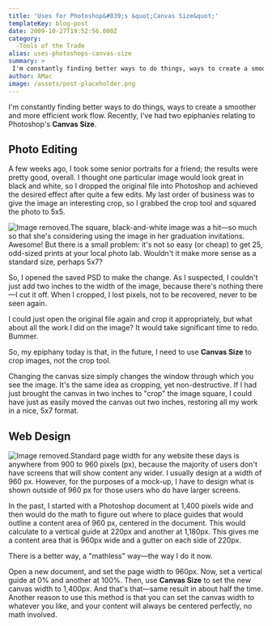 ```yaml
---
title: 'Uses for Photoshop&#039;s &quot;Canvas Size&quot;'
templateKey: blog-post
date: 2009-10-27T19:52:56.000Z
category: 
  -Tools of the Trade
alias: uses-photoshops-canvas-size
summary: > 
 I'm constantly finding better ways to do things, ways to create a smoother and more efficient work flow. Recently, I've had two epiphanies relating to Photoshop's Canvas Size.
author: AMac
image: /assets/post-placeholder.png
---
```


I'm constantly finding better ways to do things, ways to create a smoother and more efficient work flow. Recently, I've had two epiphanies relating to Photoshop's **Canvas Size**.

Photo Editing
-------------

A few weeks ago, I took some senior portraits for a friend; the results were pretty good, overall. I thought one particular image would look great in black and white, so I dropped the original file into Photoshop and achieved the desired effect after quite a few edits. My last order of business was to give the image an interesting crop, so I grabbed the crop tool and squared the photo to 5x5.

![Image removed.](/core/misc/icons/e32700/error.svg "This image has been removed. For security reasons, only images from the local domain are allowed.")The square, black-and-white image was a hit—so much so that she's considering using the image in her graduation invitations. Awesome! But there is a small problem: it's not so easy (or cheap) to get 25, odd-sized prints at your local photo lab. Wouldn't it make more sense as a standard size, perhaps 5x7?

So, I opened the saved PSD to make the change. As I suspected, I couldn't just add two inches to the width of the image, because there's nothing there—I cut it off. When I cropped, I lost pixels, not to be recovered, never to be seen again.

I could just open the original file again and crop it appropriately, but what about all the work I did on the image? It would take significant time to redo. Bummer.

So, my epiphany today is that, in the future, I need to use **Canvas Size** to crop images, not the crop tool.

Changing the canvas size simply changes the window through which you see the image. It's the same idea as cropping, yet non-destructive. If I had just brought the canvas in two inches to "crop" the image square, I could have just as easily moved the canvas out two inches, restoring all my work in a nice, 5x7 format.

Web Design
----------

![Image removed.](/core/misc/icons/e32700/error.svg "This image has been removed. For security reasons, only images from the local domain are allowed.")Standard page width for any website these days is anywhere from 900 to 960 pixels (px), because the majority of users don't have screens that will show content any wider. I usually design at a width of 960 px. However, for the purposes of a mock-up, I have to design what is shown outside of 960 px for those users who do have larger screens.

In the past, I started with a Photoshop document at 1,400 pixels wide and then would do the math to figure out where to place guides that would outline a content area of 960 px, centered in the document. This would calculate to a vertical guide at 220px and another at 1,180px. This gives me a content area that is 960px wide and a gutter on each side of 220px.

There is a better way, a "mathless" way—the way I do it now.

Open a new document, and set the page width to 960px. Now, set a vertical guide at 0% and another at 100%. Then, use **Canvas Size** to set the new canvas width to 1,400px. And that's that—same result in about half the time. Another reason to use this method is that you can set the canvas width to whatever you like, and your content will always be centered perfectly, no math involved.